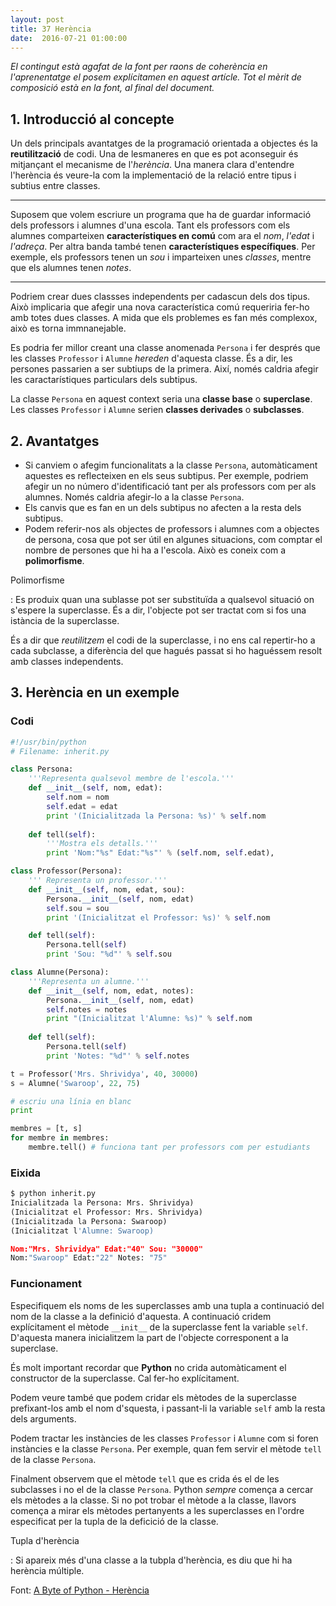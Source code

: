 ```yaml
---
layout: post
title: 37 Herència
date:  2016-07-21 01:00:00
---
```


*El contingut està agafat de la font per raons de coherència en l'aprenentatge el posem explícitamen en aquest artícle. Tot el mèrit de composició està en la font, al final del document.*

## 1. Introducció al concepte

Un dels principals avantatges de la programació orientada a objectes és la **reutilització** de codi. Una de lesmaneres  en que es pot aconseguir és mitjançant el mecanisme de l'*herència*. Una manera clara d'entendre l'herència és veure-la com la implementació de la relació entre tipus i subtius entre classes.

---

Suposem que volem escriure un programa que ha de guardar informació dels professors i alumnes d'una escola. Tant els professors com els alumnes comparteixen **característiques en comú** com ara el *nom*, *l'edat* i *l'adreça*. Per altra banda també tenen **característiques específiques**. Per exemple, els professors tenen un *sou* i imparteixen unes *classes*, mentre que els alumnes tenen *notes*.

---

Podriem crear dues classses independents per cadascun dels dos tipus. Això implicaria que afegir una nova característica comú requeriria fer-ho amb totes dues classes. A mida que els problemes es fan més complexox, això es torna immnanejable.

Es podria fer millor creant una classe anomenada `Persona` i fer després que les classes `Professor` i `Alumne` *hereden* d'aquesta classe. És a dir, les persones passarien a ser subtiups de la primera. Així, només caldria afegir les caractarístiques particulars dels subtipus.

La classe `Persona` en aquest context seria una **classe base** o **superclase**. Les classes `Professor` i `Alumne` serien **classes derivades** o **subclasses**.

## 2. Avantatges

- Si canviem o afegim funcionalitats a la classe `Persona`, automàticament aquestes es reflecteixen en els seus subtipus. Per exemple, podriem afegir un no número d'identificació tant per als professors com per als alumnes. Només caldria afegir-lo a la classe `Persona`.
- Els canvis que es fan en un dels subtipus no afecten a la resta dels subtipus.
- Podem referir-nos als objectes de professors i alumnes com a objectes de persona, cosa que pot ser útil en algunes situacions, com comptar el nombre de persones que hi ha a l'escola. Això es coneix com a **polimorfisme**.

Polimorfisme

: Es produix quan una sublasse pot ser substituïda a qualsevol situació on s'espere la superclasse. És a dir, l'objecte pot ser tractat com si fos una istància de la superclasse.

És a dir que *reutilitzem* el codi de la superclasse, i no ens cal repertir-ho a cada subclasse, a diferència del que hagués passat si ho haguéssem resolt amb classes independents.

## 3. Herència en un exemple

### Codi

```python
#!/usr/bin/python
# Filename: inherit.py

class Persona:
	'''Representa qualsevol membre de l'escola.'''
	def __init__(self, nom, edat):
		self.nom = nom
		self.edat = edat
		print '(Inicialitzada la Persona: %s)' % self.nom
	
	def tell(self):
		'''Mostra els detalls.'''
		print 'Nom:"%s" Edat:"%s"' % (self.nom, self.edat),

class Professor(Persona):
	''' Representa un professor.'''
	def __init__(self, nom, edat, sou):
		Persona.__init__(self, nom, edat)
		self.sou = sou
		print '(Inicialitzat el Professor: %s)' % self.nom

	def tell(self):
		Persona.tell(self)
		print 'Sou: "%d"' % self.sou

class Alumne(Persona):
	'''Representa un alumne.'''
	def __init__(self, nom, edat, notes):
		Persona.__init__(self, nom, edat)
		self.notes = notes
		print "(Inicialitzat l'Alumne: %s)" % self.nom
	
	def tell(self):
		Persona.tell(self)
		print 'Notes: "%d"' % self.notes

t = Professor('Mrs. Shrividya', 40, 30000)
s = Alumne('Swaroop', 22, 75)

# escriu una línia en blanc
print 

membres = [t, s]
for membre in membres:
	membre.tell() # funciona tant per professors com per estudiants
``` 

### Eixida

```python
$ python inherit.py
Inicialitzada la Persona: Mrs. Shrividya)
(Inicialitzat el Professor: Mrs. Shrividya)
(Inicialitzada la Persona: Swaroop)
(Inicialitzat l'Alumne: Swaroop)

Nom:"Mrs. Shrividya" Edat:"40" Sou: "30000"
Nom:"Swaroop" Edat:"22" Notes: "75"
```

### Funcionament

Especifiquem els noms de les superclasses amb una tupla a continuació del nom de la classe a la definició d'aquesta. A continuació cridem explícitament el mètode `__init__` de la superclasse fent la variable `self`. D'aquesta manera inicialitzem la part de l'objecte corresponent a la superclase.

És molt important recordar que **Python** no crida automàticament el constructor de la superclasse. Cal fer-ho explícitament.

Podem veure també que podem cridar els mètodes de la superclasse prefixant-los amb el nom d'squesta, i passant-li la variable `self` amb la resta dels arguments.

Podem tractar les instàncies de les classes `Professor` i `Alumne` com si foren instàncies e la classe `Persona`. Per exemple, quan fem servir el mètode `tell` de la classe `Persona`.

Finalment observem que el mètode `tell` que es crida és el de les subclasses i no el de la classe `Persona`. Python *sempre* comença a cercar els mètodes a la classe. Si no pot trobar el mètode a la classe, llavors comença a mirar els mètodes pertanyents a les superclasses en l'ordre especificat per la tupla de la deficició de la classe.

Tupla d'herència

: Si apareix més d'una classe a la tubpla d'herència, es diu que hi ha herència múltiple.

Font: [A Byte of Python - Herència](http://moiatgit.github.io/byte_of_python_120.cat/ch11s07.html)
